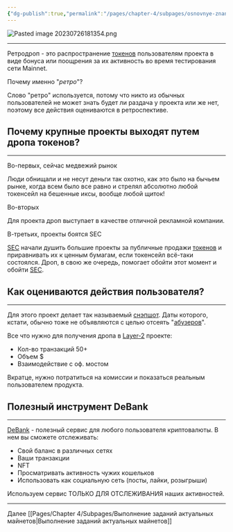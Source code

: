```yaml
---
{"dg-publish":true,"permalink":"/pages/chapter-4/subpages/osnovnye-znaniya-o-retrodropah/"}
---
```



![Pasted image 20230726181354.png]()

---

Ретродроп - это распространение [токенов](https://hackmd.io/4QJ8XNawRIKHnEGuFRQgRg) пользователям проекта в виде бонуса или поощрения за их активность во время тестирования сети Mainnet.

Почему именно "_ретро_"?

Слово "ретро" используется, потому что никто из обычных пользователей не может знать будет ли раздача у проекта или же нет, поэтому все действия оцениваются в ретроспективе.

## Почему крупные проекты выходят путем дропа токенов?
---

Во-первых, сейчас медвежий рынок

Люди обнищали и не несут деньги так охотно, как это было на бычьем рынке, когда всем было все равно и стрелял абсолютно любой токенсейл на бешенные иксы, вообще любой щиток!

Во-вторых

Для проекта дроп выступает в качестве отличной рекламной компании.

В-третьих, проекты боятся SEC

[SEC](https://hackmd.io/iVKgpTt2RKOhVYY2cTiJJA) начали душить большие проекты за публичные продажи [токенов](https://hackmd.io/4QJ8XNawRIKHnEGuFRQgRg) и приравнивать их к ценным бумагам, если токенсейл всё-таки состоялся. Дроп, в свою же очередь, помогает обойти этот момент и обойти [SEC](https://hackmd.io/iVKgpTt2RKOhVYY2cTiJJA).

## Как оцениваются действия пользователя?
---

Для этого проект делает так называемый [снэпшот](https://hackmd.io/ODWyEvY7RsilsWAhUfjj9A). Даты которого, кстати, обычно тоже не объявляются с целью отсеять "[абузеров](https://hackmd.io/K3Pf7q1pRVeBftHvp7XWIQ)".

Все что нужно для получения дропа в [Layer-2](https://hackmd.io/vOoMYEXDRQ-BKWrPfEqiMw) проекте:

* Кол-во транзакций 50+
* Объем $
* Взаимодействие с оф. мостом

Вкратце, нужно потратиться на комиссии и показаться реальным пользователем продукта.

## Полезный инструмент DeBank
---

[DeBank](https://debank.com/) - полезный сервис для любого пользователя криптовалюты. В нем вы сможете отслеживать:

* Свой баланс в различных сетях
* Ваши транзакции
* NFT
* Просматривать активность чужих кошельков
* Использовать как социальную сеть (посты, лайки, розыгрыши)

Используем сервис ТОЛЬКО ДЛЯ ОТСЛЕЖИВАНИЯ наших активностей.


---

Далее [[Pages/Chapter 4/Subpages/Выполнение заданий актуальных майнетов\|Выполнение заданий актуальных майнетов]]